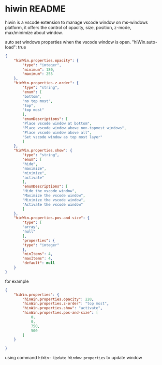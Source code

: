 # hiwin README

hiwin is a vscode extension to manage vscode window on ms-windows platform, it offers the control of opacity, size, position, z-mode, max/minimize about window.

auto set windows properties when the vscode window is open.
    "hiWin.auto-load": true

``` json
{
    "hinWin.properties.opacity": {
        "type": "integer",
        "minimum": 180,
        "maximum": 255
    },
    "hinWin.properties.z-order": {
        "type": "string",
        "enum": [
        "bottom",
        "no top most",
        "top",
        "top most"
        ],
        "enumDescriptions": [
        "Place vscode window at bottom",
        "Place vscode window above non-topmost windows",
        "Place vscode window above all",
        "Set vscode window as top most layer"
        ]
    },
    "hinWin.properties.show": {
        "type": "string",
        "enum": [
        "hide",
        "maximize",
        "minimize",
        "activate"
        ],
        "enumDescriptions": [
        "Hide the vscode window",
        "Maximize the vscode window",
        "Minimize the vscode window",
        "Activate the vscode window"
        ]
    },
    "hinWin.properties.pos-and-size": {
        "type": [
        "array",
        "null"
        ],
        "properties": {
        "type": "integer"
        },
        "minItems": 4,
        "maxItems": 4,
        "default": null
    }
}
```

for example
``` json
{
    "hiWin.properties": {
        "hinWin.properties.opacity": 220,
        "hinWin.properties.z-order": "top most",
        "hinWin.properties.show": "activate",
        "hinWin.properties.pos-and-size": [
            0,
            0,
            750,
            500
        ]
    }

}
```

using command `hiWin: Update Window properties` to update window
